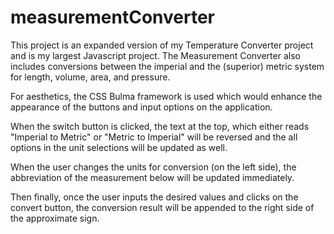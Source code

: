 # measurementConverter
This project is an expanded version of my Temperature Converter project and is my largest Javascript project. The Measurement Converter also includes conversions between the imperial and the (superior) metric system for length, volume, area, and pressure.

For aesthetics, the CSS Bulma framework is used which would enhance the appearance of the buttons and input options on the application.

When the switch button is clicked, the text at the top, which either reads "Imperial to Metric" or "Metric to Imperial" will be reversed and the all options in the unit selections will be updated as well.

When the user changes the units for conversion (on the left side), the abbreviation of the measurement below will be updated immediately.

Then finally, once the user inputs the desired values and clicks on the convert button, the conversion result will be appended to the right side of the approximate sign.
